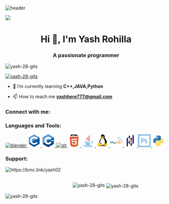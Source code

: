 
![header](https://capsule-render.vercel.app/api?type=waving&color=gradient&height=150&section=header&text=Hey%20Everyone&fontSize=90)

<img height="180em" src="https://github-readme-stats.vercel.app/api?username=Yash-28-gits&show_icons=true&hide_border=true&&count_private=true&include_all_commits=true" />

<h1 align="center">Hi 👋, I'm Yash Rohilla</h1>
<h3 align="center">A passionate programmer</h3>

<p align="left"> <img src="https://komarev.com/ghpvc/?username=yash-28-gits&label=Profile%20views&color=0e75b6&style=flat" alt="yash-28-gits" /> </p>

<p align="left"> <a href="https://github.com/ryo-ma/github-profile-trophy"><img src="https://github-profile-trophy.vercel.app/?username=yash-28-gits" alt="yash-28-gits" /></a> </p>

- 🌱 I’m currently learning **C++,JAVA,Python**

- 📫 How to reach me **yashhere777@gmail.com**

<h3 align="left">Connect with me:</h3>
<p align="left">
</p>

<h3 align="left">Languages and Tools:</h3>
<p align="left"> <a href="https://www.blender.org/" target="_blank" rel="noreferrer"> <img src="https://download.blender.org/branding/community/blender_community_badge_white.svg" alt="blender" width="40" height="40"/> </a> <a href="https://www.cprogramming.com/" target="_blank" rel="noreferrer"> <img src="https://raw.githubusercontent.com/devicons/devicon/master/icons/c/c-original.svg" alt="c" width="40" height="40"/> </a> <a href="https://www.w3schools.com/cpp/" target="_blank" rel="noreferrer"> <img src="https://raw.githubusercontent.com/devicons/devicon/master/icons/cplusplus/cplusplus-original.svg" alt="cplusplus" width="40" height="40"/> </a> <a href="https://git-scm.com/" target="_blank" rel="noreferrer"> <img src="https://www.vectorlogo.zone/logos/git-scm/git-scm-icon.svg" alt="git" width="40" height="40"/> </a> <a href="https://www.w3.org/html/" target="_blank" rel="noreferrer"> <img src="https://raw.githubusercontent.com/devicons/devicon/master/icons/html5/html5-original-wordmark.svg" alt="html5" width="40" height="40"/> </a> <a href="https://www.java.com" target="_blank" rel="noreferrer"> <img src="https://raw.githubusercontent.com/devicons/devicon/master/icons/java/java-original.svg" alt="java" width="40" height="40"/> </a> <a href="https://www.linux.org/" target="_blank" rel="noreferrer"> <img src="https://raw.githubusercontent.com/devicons/devicon/master/icons/linux/linux-original.svg" alt="linux" width="40" height="40"/> </a> <a href="https://www.mysql.com/" target="_blank" rel="noreferrer"> <img src="https://raw.githubusercontent.com/devicons/devicon/master/icons/mysql/mysql-original-wordmark.svg" alt="mysql" width="40" height="40"/> </a> <a href="https://pandas.pydata.org/" target="_blank" rel="noreferrer"> <img src="https://raw.githubusercontent.com/devicons/devicon/2ae2a900d2f041da66e950e4d48052658d850630/icons/pandas/pandas-original.svg" alt="pandas" width="40" height="40"/> </a> <a href="https://www.photoshop.com/en" target="_blank" rel="noreferrer"> <img src="https://raw.githubusercontent.com/devicons/devicon/master/icons/photoshop/photoshop-line.svg" alt="photoshop" width="40" height="40"/> </a> <a href="https://www.python.org" target="_blank" rel="noreferrer"> <img src="https://raw.githubusercontent.com/devicons/devicon/master/icons/python/python-original.svg" alt="python" width="40" height="40"/> </a> </p>

<h3 align="left">Support:</h3>
<p><a href="https://www.buymeacoffee.com/https://bmc.link/yash02"> <img align="left" src="https://cdn.buymeacoffee.com/buttons/v2/default-yellow.png" height="50" width="210" alt="https://bmc.link/yash02" /></a></p><br><br>

<p><img align="left" src="https://github-readme-stats.vercel.app/api/top-langs?username=yash-28-gits&show_icons=true&locale=en&layout=compact" alt="yash-28-gits" /></p>

<p>&nbsp;<img align="center" src="https://github-readme-stats.vercel.app/api?username=yash-28-gits&show_icons=true&locale=en" alt="yash-28-gits" /></p>

<p><img align="center" src="https://github-readme-streak-stats.herokuapp.com/?user=yash-28-gits&" alt="yash-28-gits" /></p>
